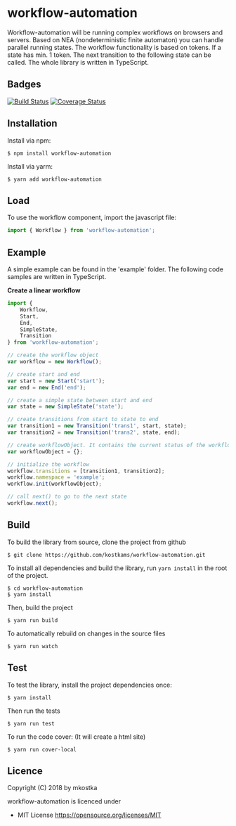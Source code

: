 # workflow-automation

Workflow-automation will be running complex workflows on browsers and servers. 
Based on NEA (nondeterministic finite automaton) you can handle parallel running states. 
The workflow functionality is based on tokens. If a state has min. 1 token. The next transition to the following state can be called.
The whole library is written in TypeScript.

## Badges
[![Build Status](https://travis-ci.org/kostkams/workflow-automation.svg?branch=master)](https://travis-ci.org/kostkams/workflow-automation)
[![Coverage Status](https://coveralls.io/repos/github/kostkams/workflow-automation/badge.svg)](https://coveralls.io/github/kostkams/workflow-automation)

## Installation
Install via npm:

    $ npm install workflow-automation
    
Install via yarm:

    $ yarn add workflow-automation
    
## Load

To use the workflow component, import the javascript file:

```js
import { Workflow } from 'workflow-automation';
```

## Example

A simple example can be found in the 'example' folder. The following code samples are written in TypeScript.

**Create a linear workflow**

```js
import { 
    Workflow, 
    Start, 
    End,
    SimpleState,
    Transition
} from 'workflow-automation';

// create the workflow object
var workflow = new Workflow();

// create start and end
var start = new Start('start');
var end = new End('end');

// create a simple state between start and end
var state = new SimpleState('state');

// create transitions from start to state to end
var transition1 = new Transition('trans1', start, state);
var transition2 = new Transition('trans2', state, end);

// create workflowObject. It contains the current status of the workflow
var workflowObject = {};

// initialize the workflow
workflow.transitions = [transition1, transition2];
workflow.namespace = 'example';
workflow.init(workflowObject);

// call next() to go to the next state
workflow.next();
```

## Build

To build the library from source, clone the project from github

    $ git clone https://github.com/kostkams/workflow-automation.git
    
To install all dependencies and build the library, run `yarn install` in the root of the project.

    $ cd workflow-automation
    $ yarn install
    
Then, build the project

    $ yarn run build
    
To automatically rebuild on changes in the source files

    $ yarn run watch

## Test

To test the library, install the project dependencies once:

    $ yarn install
    
Then run the tests

    $ yarn run test
    
To run the code cover: (It will create a html site)

    $ yarn run cover-local

## Licence

Copyright (C) 2018 by mkostka

workflow-automation is licenced under

* MIT License
https://opensource.org/licenses/MIT
